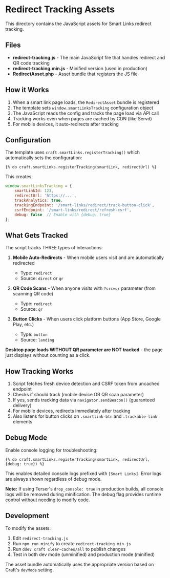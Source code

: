 # Redirect Tracking Assets

This directory contains the JavaScript assets for Smart Links redirect tracking.

## Files

- **redirect-tracking.js** - The main JavaScript file that handles redirect and QR code tracking
- **redirect-tracking.min.js** - Minified version (used in production)
- **RedirectAsset.php** - Asset bundle that registers the JS file

## How it Works

1. When a smart link page loads, the `RedirectAsset` bundle is registered
2. The template sets `window.smartLinksTracking` configuration object
3. The JavaScript reads the config and tracks the page load via API call
4. Tracking works even when pages are cached by CDN (like Servd)
5. For mobile devices, it auto-redirects after tracking

## Configuration

The template uses `craft.smartLinks.registerTracking()` which automatically sets the configuration:

```twig
{% do craft.smartLinks.registerTracking(smartLink, redirectUrl) %}
```

This creates:

```javascript
window.smartLinksTracking = {
    smartLinkId: 123,
    redirectUrl: 'https://...',
    trackAnalytics: true,
    trackingEndpoint: '/smart-links/redirect/track-button-click',
    csrfEndpoint: '/smart-links/redirect/refresh-csrf',
    debug: false  // Enable with {debug: true}
};
```

## What Gets Tracked

The script tracks THREE types of interactions:

1. **Mobile Auto-Redirects** - When mobile users visit and are automatically redirected
   - Type: `redirect`
   - Source: `direct` or `qr`

2. **QR Code Scans** - When anyone visits with `?src=qr` parameter (from scanning QR code)
   - Type: `redirect`
   - Source: `qr`

3. **Button Clicks** - When users click platform buttons (App Store, Google Play, etc.)
   - Type: `button`
   - Source: `landing`

**Desktop page loads WITHOUT QR parameter are NOT tracked** - the page just displays without counting as a click.

## How Tracking Works

1. Script fetches fresh device detection and CSRF token from uncached endpoint
2. Checks if should track (mobile device OR QR scan parameter)
3. If yes, sends tracking data via `navigator.sendBeacon()` (guaranteed delivery)
4. For mobile devices, redirects immediately after tracking
5. Also listens for button clicks on `.smartlink-btn` and `.trackable-link` elements

## Debug Mode

Enable console logging for troubleshooting:

```twig
{% do craft.smartLinks.registerTracking(smartLink, redirectUrl, {debug: true}) %}
```

This enables detailed console logs prefixed with `[Smart Links]`. Error logs are always shown regardless of debug mode.

**Note:** If using Terser's `drop_console: true` in production builds, all console logs will be removed during minification. The debug flag provides runtime control without needing to modify code.

## Development

To modify the assets:
1. Edit `redirect-tracking.js`
2. Run `npm run minify` to create `redirect-tracking.min.js`
3. Run `ddev craft clear-caches/all` to publish changes
4. Test in both dev mode (unminified) and production mode (minified)

The asset bundle automatically uses the appropriate version based on Craft's `devMode` setting.